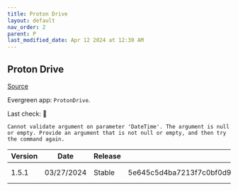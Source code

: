 ```yaml
---
title: Proton Drive
layout: default
nav_order: 2
parent: P
last_modified_date: Apr 12 2024 at 12:30 AM
---
```


## Proton Drive

[Source](https://proton.me/drive/)

Evergreen app: `ProtonDrive`. 

Last check: 🔴
```
Cannot validate argument on parameter 'DateTime'. The argument is null or empty. Provide an argument that is not null or empty, and then try the command again.
```

| Version | Date       | Release | Sha512                                                                                                                           | Type | URI                                                                                                                                                        |
| ------- | ---------- | ------- | -------------------------------------------------------------------------------------------------------------------------------- | ---- | ---------------------------------------------------------------------------------------------------------------------------------------------------------- |
| 1.5.1   | 03/27/2024 | Stable  | 5e645c5d4ba7213f7c0bf0d9be815a73280ca6f70de53a191dc03e2bf2d34c56aa0ec043b22d3a92911e47721c584ac5b37233e30b1ba1355d19be44a6665483 | exe  | [https://proton.me/download/drive/windows/Proton%20Drive%20Setup%201.5.1.exe](https://proton.me/download/drive/windows/Proton%20Drive%20Setup%201.5.1.exe) |
